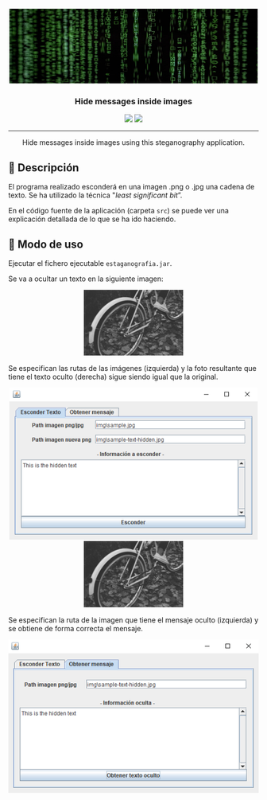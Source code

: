 <p align="center">
  <a href="" rel="noopener">
 <img width=500px height=150px src="img/logo.jpg" alt="Project logo"></a>
</p>
<h3 align="center">Hide messages inside images</h3>

<div align="center">
    <img src="https://img.shields.io/badge/Java-v8-orange?logo=java" />
    <img src="https://img.shields.io/badge/license-MIT-green" />
</div>

---

<p align="center">Hide messages inside images using this steganography application.</p>



## 🧐 Descripción

El programa realizado esconderá en una imagen .png o .jpg una cadena de texto. Se ha utilizado la técnica "*least significant bit*”.

En el código fuente de la aplicación (carpeta `src`) se puede ver una explicación detallada de lo que se ha ido haciendo.

## 🎈 Modo de uso
Ejecutar el fichero ejecutable `estaganografia.jar`.

Se va a ocultar un texto en la siguiente imagen:

<div align="center"><img src="img/sample.jpg" width="200"/></div>

Se especifican las rutas de las imágenes (izquierda) y la foto resultante que tiene el texto oculto (derecha) sigue siendo igual que la original.

<div align="center"><img src="img/esconder.png" width="500"/><img src="img/sample-text-hidden.jpg" width="200"/></div>

Se especifican la ruta de la imagen que tiene el mensaje oculto (izquierda) y se obtiene de forma correcta el mensaje.

<div align="center"><img src="img/obtener.png" width="550"/></div>

